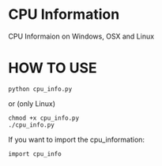 # CPU Information
CPU Informaion on Windows, OSX and Linux
# HOW TO USE
```python3
python cpu_info.py
```
or (only Linux)
```python3
chmod +x cpu_info.py
./cpu_info.py
```
If you want to import the cpu_information:
```python3
import cpu_info
```
